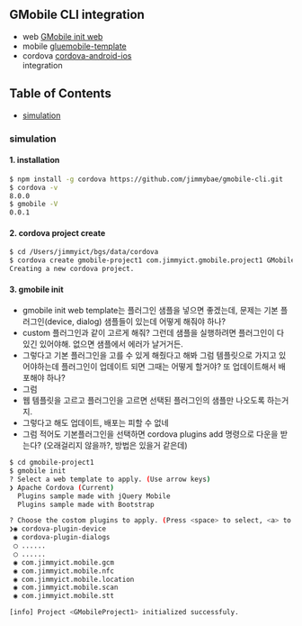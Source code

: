 ## GMobile CLI integration
- web [GMobile init web](gluemobile-cli-design.md)
- mobile [gluemobile-template](custom-plugins-cordova-build-contain.md)
- cordova [cordova-android-ios](cordova-ios-android-combine.md)  
integration

## Table of Contents
- [simulation](#simulation)

### simulation
#### 1. installation
```sh
$ npm install -g cordova https://github.com/jimmybae/gmobile-cli.git
$ cordova -v
8.0.0
$ gmobile -V
0.0.1
```

#### 2. cordova project create
```sh
$ cd /Users/jimmyict/bgs/data/cordova
$ cordova create gmobile-project1 com.jimmyict.gmobile.project1 GMobileProject1
Creating a new cordova project.
```

#### 3. gmobile init
- gmobile init web template는 플러그인 샘플을 넣으면 좋겠는데, 문제는 기본 플러그인(device, dialog) 샘플들이 있는데 어떻게 해줘야 하나?
- custom 플러그인과 같이 고르게 해줘? 그런데 샘플을 실행하려면 플러그인이 다 있긴 있어야해. 없으면 샘플에서 에러가 날거거든.
- 그렇다고 기본 플러그인을 고를 수 있게 해줬다고 해봐 그럼 템플릿으로 가지고 있어야하는데 플러그인이 업데이트 되면 그때는 어떻게 할거야? 또 업데이트해서 배포해야 하나?
- 그럼
- 웹 템플릿을 고르고 플러그인을 고르면 선택된 플러그인의 샘플만 나오도록 하는거지.
- 그렇다고 해도 업데이트, 배포는 피할 수 없네
- 그럼 적어도 기본플러그인을 선택하면 cordova plugins add 명령으로 다운을 받는다? (오래걸리지 않을까?, 방법은 있을거 같은데)

```sh
$ cd gmobile-project1
$ gmobile init
? Select a web template to apply. (Use arrow keys)
❯ Apache Cordova (Current)
  Plugins sample made with jQuery Mobile
  Plugins sample made with Bootstrap

? Choose the costom plugins to apply. (Press <space> to select, <a> to toggle all, <i> to invert selection)
❯◉ cordova-plugin-device
 ◉ cordova-plugin-dialogs
 ◯ ......
 ◯ ......
 ◉ com.jimmyict.mobile.gcm
 ◉ com.jimmyict.mobile.nfc
 ◉ com.jimmyict.mobile.location
 ◉ com.jimmyict.mobile.scan
 ◉ com.jimmyict.mobile.stt

[info] Project <GMobileProject1> initialized successfuly.
```